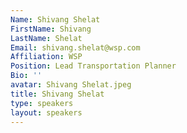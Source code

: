 ```yaml
---
Name: Shivang Shelat
FirstName: Shivang
LastName: Shelat
Email: shivang.shelat@wsp.com
Affiliation: WSP
Position: Lead Transportation Planner
Bio: ''
avatar: Shivang Shelat.jpeg
title: Shivang Shelat
type: speakers
layout: speakers
---
```

